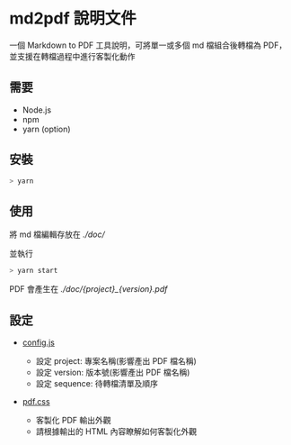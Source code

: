 # md2pdf 說明文件

一個 Markdown to PDF 工具說明，可將單一或多個 md 檔組合後轉檔為 PDF，並支援在轉檔過程中進行客製化動作

## 需要

* Node.js
* npm
* yarn (option)

## 安裝

```bash
> yarn
```

## 使用

將 md 檔編輯存放在 *./doc/* 

並執行

```bash
> yarn start
```

PDF 會產生在 *./doc/{project}_{version}.pdf*

## 設定

* [config.js](./config.js)
  * 設定 project: 專案名稱(影響產出 PDF 檔名稱)
  * 設定 version: 版本號(影響產出 PDF 檔名稱)
  * 設定 sequence: 待轉檔清單及順序

* [pdf.css](./pdf.css)
  * 客製化 PDF 輸出外觀
  * 請根據輸出的 HTML 內容瞭解如何客製化外觀
